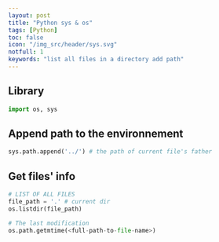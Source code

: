 ```yaml
---
layout: post
title: "Python sys & os"
tags: [Python]
toc: false
icon: "/img_src/header/sys.svg"
notfull: 1
keywords: "list all files in a directory add path"
---
```


## Library

~~~ python
import os, sys
~~~

## Append path to the environnement

~~~ python
sys.path.append('../') # the path of current file's father
~~~

## Get files' info

<div class="col-2-equal">

~~~ python
# LIST OF ALL FILES
file_path = '.' # current dir
os.listdir(file_path)
~~~

~~~ python
# The last modification
os.path.getmtime(<full-path-to-file-name>)
~~~
</div>